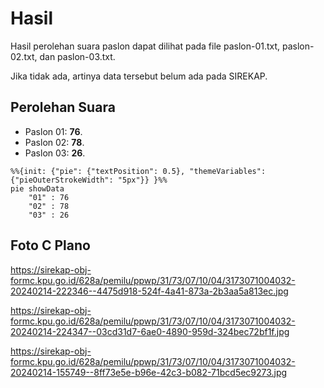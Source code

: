 # Hasil

Hasil perolehan suara paslon dapat dilihat pada file paslon-01.txt, paslon-02.txt, dan paslon-03.txt.

Jika tidak ada, artinya data tersebut belum ada pada SIREKAP.

## Perolehan Suara

 * Paslon 01: **76**.
 * Paslon 02: **78**.
 * Paslon 03: **26**.

```mermaid
%%{init: {"pie": {"textPosition": 0.5}, "themeVariables": {"pieOuterStrokeWidth": "5px"}} }%%
pie showData
    "01" : 76
    "02" : 78
    "03" : 26
```
## Foto C Plano

https://sirekap-obj-formc.kpu.go.id/628a/pemilu/ppwp/31/73/07/10/04/3173071004032-20240214-222346--4475d918-524f-4a41-873a-2b3aa5a813ec.jpg

https://sirekap-obj-formc.kpu.go.id/628a/pemilu/ppwp/31/73/07/10/04/3173071004032-20240214-224347--03cd31d7-6ae0-4890-959d-324bec72bf1f.jpg

https://sirekap-obj-formc.kpu.go.id/628a/pemilu/ppwp/31/73/07/10/04/3173071004032-20240214-155749--8ff73e5e-b96e-42c3-b082-71bcd5ec9273.jpg
